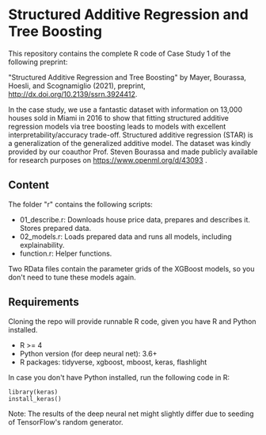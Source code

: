 # Structured Additive Regression and Tree Boosting

This repository contains the complete R code of Case Study 1 of the following preprint:

"Structured Additive Regression and Tree Boosting" by Mayer, Bourassa, Hoesli, and Scognamiglio (2021), 
preprint, http://dx.doi.org/10.2139/ssrn.3924412.

In the case study, we use a fantastic dataset with information on 13,000 houses sold in Miami in 2016 to show that fitting structured additive regression models via tree boosting leads to models with excellent interpretability/accuracy trade-off. Structured additive regression (STAR) is a generalization of the generalized additive model.
The dataset was kindly provided by our coauthor Prof. Steven Bourassa and made publicly available for research purposes on https://www.openml.org/d/43093 .

## Content 

The folder "r" contains the following scripts:

- 01_describe.r: Downloads house price data, prepares and describes it. Stores prepared data.
- 02_models.r: Loads prepared data and runs all models, including explainability.
- function.r: Helper functions.

Two RData files contain the parameter grids of the XGBoost models, so you don't need to tune these models again.

## Requirements

Cloning the repo will provide runnable R code, given you have R and Python installed.

- R >= 4
- Python version (for deep neural net): 3.6+
- R packages: tidyverse, xgboost, mboost, keras, flashlight

In case you don't have Python installed, run the following code in R:
```
library(keras)
install_keras()
```
Note: The results of the deep neural net might slightly differ due to seeding of TensorFlow's random generator.
